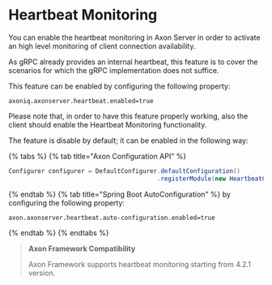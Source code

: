 # Heartbeat Monitoring

You can enable the heartbeat monitoring in Axon Server in order to activate an high level monitoring of client connection availability.

As gRPC already provides an internal heartbeat,
 this feature is to cover the scenarios for which the gRPC implementation does not suffice.

This feature can be enabled by configuring the following property:

```text
axoniq.axonserver.heartbeat.enabled=true
```

Please note that, in order to have this feature properly working,
 also the client should enable the Heartbeat Monitoring functionality.

The feature is disable by default; it can be enabled in the following way:

{% tabs %}
{% tab title="Axon Configuration API" %}
```java
Configurer configurer = DefaultConfigurer.defaultConfiguration()
                                         .registerModule(new HeartbeatConfiguration());
```
{% endtab %}
{% tab title="Spring Boot AutoConfiguration" %}
by configuring the following property:

```text
axon.axonserver.heartbeat.auto-configuration.enabled=true
```
{% endtab %}
{% endtabs %}

 > **Axon Framework Compatibility**
 >
 >  Axon Framework supports heartbeat monitoring starting from 4.2.1 version.
